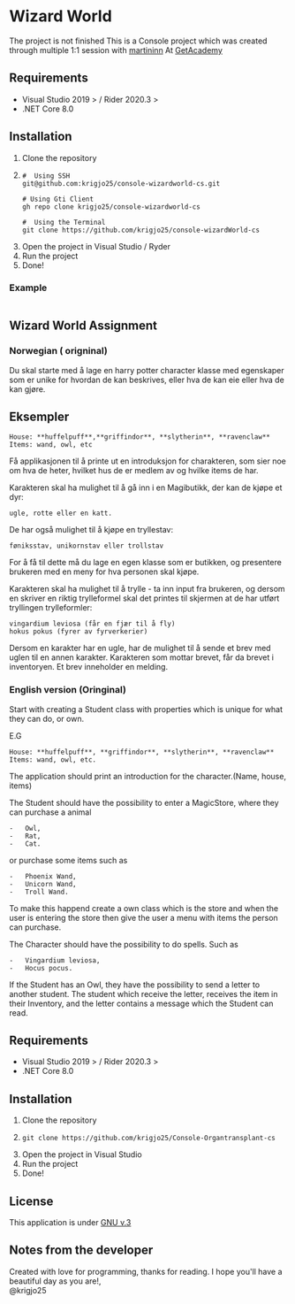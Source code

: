 # Wizard World
The project is not finished
This is a Console project which was created through multiple 1:1  session with [martininn](https://github.com/martininn)
At [GetAcademy](https://getacademy.no)


## Requirements
- Visual Studio 2019 > / Rider 2020.3 >
- .NET Core 8.0

## Installation
1. Clone the repository
2. ```shell
   #  Using SSH
   git@github.com:krigjo25/console-wizardworld-cs.git
   
   # Using Gti Client
   gh repo clone krigjo25/console-wizardworld-cs
   
   #  Using the Terminal
   git clone https://github.com/krigjo25/console-wizardWorld-cs
   ```
3. Open the project in Visual Studio / Ryder
4. Run the project
5. Done!

### Example
```txt

```


## Wizard World Assignment

### Norwegian ( origninal)
Du skal starte med å lage en harry potter character klasse med egenskaper
som er unike for hvordan de kan beskrives, eller hva de kan eie eller
hva de kan gjøre.

## Eksempler

```text
House: **huffelpuff**,**griffindor**, **slytherin**, **ravenclaw**
Items: wand, owl, etc
```

Få applikasjonen til å printe ut en introduksjon for charakteren,
som sier noe om hva de heter, hvilket hus de er medlem av og
hvilke items de har.

Karakteren skal ha mulighet til å gå inn i en Magibutikk, der kan de
kjøpe et dyr:

```text
ugle, rotte eller en katt.
```

De har også mulighet til å kjøpe en tryllestav:
```text
føniksstav, unikornstav eller trollstav
```
For å få til dette må du lage en egen klasse som er butikken,
og presentere brukeren med en meny for hva personen skal kjøpe.

Karakteren skal ha mulighet til å trylle - ta inn input fra brukeren, og dersom en skriver en riktig
trylleformel skal det printes til skjermen at de har utført tryllingen
trylleformler:
```text
vingardium leviosa (får en fjær til å fly)
hokus pokus (fyrer av fyrverkerier)
```

Dersom en karakter har en ugle, har de mulighet til å sende et brev med
uglen til en annen karakter. Karakteren som mottar brevet, får da
brevet i inventoryen. Et brev inneholder en melding.

### English version (Oringinal)
Start with creating a Student class with properties which is unique
for what they can do, or own.

E.G
```text
House: **huffelpuff**, **griffindor**, **slytherin**, **ravenclaw**
Items: wand, owl, etc.
```

The application should print an introduction for the character.(Name,
house, items)

The Student should have the possibility to enter a MagicStore, where they
can purchase a animal 
```text
-   Owl, 
-   Rat,
-   Cat.
```
or purchase some items such as
```text
-   Phoenix Wand, 
-   Unicorn Wand,
-   Troll Wand.
```
To make this happend create a own class which is the store and when
the user is entering the store then give the user a menu with items
the person can purchase.

The Character should have the possibility to do spells. Such as
```text
-   Vingardium leviosa, 
-   Hocus pocus.
```

If the Student has an Owl, they have the possibility to send a letter
to another student. The student which receive the letter, receives the
item in their Inventory, and the letter contains a message which the
Student can read.

## Requirements
- Visual Studio 2019 > / Rider 2020.3 >
- .NET Core 8.0

## Installation
1. Clone the repository
2. ```shell script
   git clone https://github.com/krigjo25/Console-Organtransplant-cs
   ```
3. Open the project in Visual Studio
4. Run the project
5. Done!

## License
This application is under [GNU v.3](./LICENCE)

## Notes from the developer
Created with love for programming, thanks for reading.
I hope you'll have a beautiful day as you are!,<br>
@krigjo25
